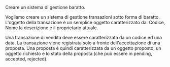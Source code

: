 Creare un sistema di gestione baratto.

Vogliamo creare un sistema di gestione transazioni sotto forma di baratto. L'oggetto della transazione è un semplice oggetto caratterizzato da: Codice, Nome la descrizione e il proprietario attuale.

Una transazione di vendita deve essere caratterizzata da un codice ed una data. La transazione viene registrata solo a fronte dell'accettazione di una proposta. 
Una proposta è quindi caratterizzata da un oggetto proposto, un oggetto richiesto e lo stato della proposta (che può essere in pending, accepted, rejected).